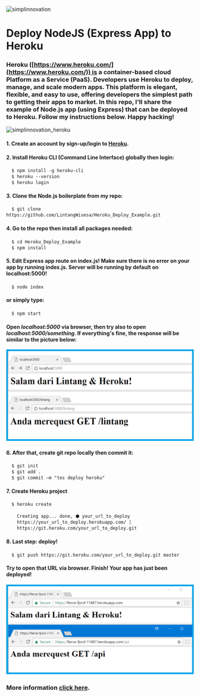 ![simplinnovation](https://4.bp.blogspot.com/-f7YxPyqHAzY/WJ6VnkvE0SI/AAAAAAAADTQ/0tDQPTrVrtMAFT-q-1-3ktUQT5Il9FGdQCLcB/s350/simpLINnovation1a.png)

# Deploy NodeJS (Express App) to Heroku

### Heroku ([https://www.heroku.com/](https://www.heroku.com/)) is a container-based cloud Platform as a Service (PaaS). Developers use Heroku to deploy, manage, and scale modern apps. This platform is elegant, flexible, and easy to use, offering developers the simplest path to getting their apps to market. In this repo, I'll share the example of Node.js app (using Express) that can be deployed to Heroku. Follow my instructions below. Happy hacking!

![simplinnovation_heroku](https://1.bp.blogspot.com/--CYt_O2JQNw/WsnI-GsvdwI/AAAAAAAAD-o/ForjXhspfuAwrtNm0R_wmnDxahnsOuiSwCLcBGAs/s320/heroku.png)

#### 1. Create an account by sign-up/login to [Heroku](https://www.heroku.com/).

#### 2. Install Heroku CLI (Command Line Interface) globally then login:

```shell
  $ npm install -g heroku-cli
  $ heroku --version
  $ heroku login
```

#### 3. Clone the Node.js boilerplate from my repo:

```shell
  $ git clone https://github.com/LintangWisesa/Heroku_Deploy_Example.git
```

#### 4. Go to the repo then install all packages needed:

```shell
  $ cd Heroku_Deploy_Example
  $ npm install
```

#### 5. Edit Express app route on index.js! Make sure there is no error on your app by running index.js. Server will be running by default on localhost:5000!

```shell
  $ node index
```

#### or simply type:

```shell
  $ npm start
```

#### Open *localhost:5000* via browser, then try also to open *localhost:5000/something*. If everything's fine, the response will be similar to the picture below:

![simplinnovation_ok](
https://raw.githubusercontent.com/LintangWisesa/Heroku_Deploy_Example/master/heroku_local.png)

#### 6. After that, create git repo locally then commit it:

```shell
  $ git init
  $ git add .
  $ git commit –m "tes deploy heroku"
```

#### 7. Create Heroku project

```shell
  $ heroku create

    Creating app... done, ⬢ your_url_to_deploy
    https://your_url_to_deploy.herokuapp.com/ |
    https://git.heroku.com/your_url_to_deploy.git
```

#### 8. Last step: deploy!

```shell
  $ git push https://git.heroku.com/your_url_to_deploy.git master
```

#### Try to open that URL via browser. Finish! Your app has just been deployed!

![simplinnovation_online](
https://raw.githubusercontent.com/LintangWisesa/Heroku_Deploy_Example/master/heroku_online.png)

### More information [click here](https://devcenter.heroku.com/articles/getting-started-with-nodejs#introduction).

